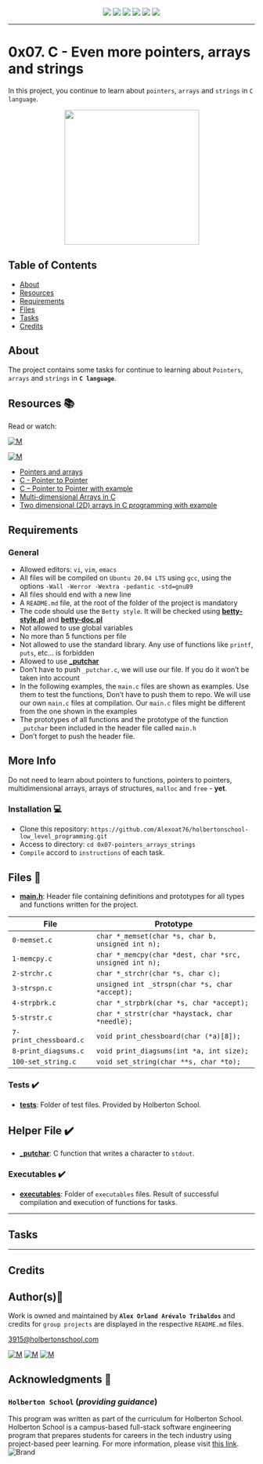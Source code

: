 <p align="center">
<img src="https://img.shields.io/badge/LINUX-darkgreen.svg"/>
<img src="https://img.shields.io/badge/Shell-ligthgreen.svg"/>
<img src="https://img.shields.io/badge/Emacs-purple.svg"/>
<img src="https://img.shields.io/badge/C-blue.svg"/>
<img src="https://img.shields.io/badge/Betty-darkred.svg"/>
<img src="https://img.shields.io/badge/Markdown-black.svg"/><br>	
</p>

---

# 0x07. C - Even more pointers, arrays and strings

In this project, you continue to learn about `pointers`, `arrays` and `strings` in `C language`.

<p align="center">
  <img width="275"  
        src="https://www.freecodecamp.org/news/content/images/2020/08/1534533aefc96880ba542070037d147b.gif"
  >
</p>

## Table of Contents
* [About](#about)
* [Resources](#resources-books)
* [Requirements](#requirements)
* [Files](#files-file_folder)
* [Tasks](#tasks)
* [Credits](#credits)

## About
	
The project contains some tasks for continue to learning about `Pointers`, `arrays` and `strings` in **`C language`**.

## Resources :books:
Read or watch:
	
[![M](https://upload.wikimedia.org/wikipedia/commons/thumb/2/2f/Google_2015_logo.svg/80px-Google_2015_logo.svg.png)](https://www.google.com/search?q=pointer+to+pointer+in+c&oq=pointer+to+pointer+&aqs=chrome.1.69i57j0i512l9.11025j0j15&sourceid=chrome&ie=UTF-8)

[![M](https://upload.wikimedia.org/wikipedia/commons/thumb/e/e1/Logo_of_YouTube_%282015-2017%29.svg/70px-Logo_of_YouTube_%282015-2017%29.svg.png)](https://www.youtube.com/results?search_query=pointer+to+pointer+in+c)

- [Pointers and arrays](https://intranet.hbtn.io/concepts/60)
- [C - Pointer to Pointer](https://intranet.hbtn.io/rltoken/97ic1ots5Y44UW4c5HBtRQ) 
- [C – Pointer to Pointer with example](https://intranet.hbtn.io/rltoken/SLQf1I04zyLrA0OYFgXzlg) 
- [Multi-dimensional Arrays in C](https://intranet.hbtn.io/rltoken/OINOASSTk6-D9PqX2oZZYw) 
- [Two dimensional (2D) arrays in C programming with example](https://intranet.hbtn.io/rltoken/czf9xxN9_8ISUNWTsLfBcw) 

## Requirements
### General
- Allowed editors: `vi`, `vim`, `emacs` 
- All files will be compiled on `Ubuntu 20.04 LTS` using `gcc`, using the options `-Wall -Werror -Wextra -pedantic -std=gnu89` 
- All files should end with a new line
- A `README.md` file, at the root of the folder of the project is mandatory
- The code should use the `Betty style`. It will be checked using **[betty-style.pl](https://github.com/holbertonschool/Betty/blob/master/betty-style.pl)** 
 and **[betty-doc.pl](https://github.com/holbertonschool/Betty/blob/master/betty-doc.pl)** 
- Not allowed to use global variables
- No more than 5 functions per file
- Not allowed to use the standard library. Any use of functions like `printf`, `puts`, etc… is forbidden
- Allowed to use **[_putchar](https://github.com/holbertonschool/_putchar.c/blob/master/_putchar.c)** 
- Don’t have to push `_putchar.c`, we will use our file. If you do it won’t be taken into account
- In the following examples, the `main.c` files are shown as examples. Use them to test the functions, 
	Don’t have to push them to repo.
	We will use our own `main.c` files at compilation. Our `main.c` files might be different from the one shown in the examples
- The prototypes of all functions and the prototype of the function `_putchar` been included in the header file called `main.h` 
- Don’t forget to push the header file.

## More Info
Do not need to learn about pointers to functions, pointers to pointers, multidimensional arrays, arrays of structures, `malloc` and `free` - **yet**.

### Installation :computer:
	
- Clone this repository: `https://github.com/Alexoat76/holbertonschool-low_level_programming.git`	
- Access to directory: `cd 0x07-pointers_arrays_strings`
- `Compile` accord to `instructions` of each task.	

## Files :file_folder:

+ **[main.h](./main.h)**: Header file containing definitions and
prototypes for all types and functions written for the project.
	
| File                    | Prototype                                               |
| ----------------------- | ------------------------------------------------------- |
| `0-memset.c`            | `char *_memset(char *s, char b, unsigned int n);`       |
| `1-memcpy.c`            | `char *_memcpy(char *dest, char *src, unsigned int n);` |
| `2-strchr.c`            | `char *_strchr(char *s, char c);`                       |
| `3-strspn.c`            | `unsigned int _strspn(char *s, char *accept);`          |
| `4-strpbrk.c`           | `char *_strpbrk(char *s, char *accept);`                |
| `5-strstr.c`            | `char *_strstr(char *haystack, char *needle);`          |
| `7-print_chessboard.c`  | `void print_chessboard(char (*a)[8]);`                  |
| `8-print_diagsums.c`    | `void print_diagsums(int *a, int size);`                |
| `100-set_string.c`      | `void set_string(char **s, char *to);`                  |

### Tests :heavy_check_mark:

+ **[tests](./tests)**: Folder of test files. Provided by Holberton School.
	
## Helper File :heavy_check_mark:

+ **[_putchar](https://github.com/Alexoat76/holbertonschool-low_level_programming/blob/main/0x02-functions_nested_loops/_putchar.c)**: C function that writes a character to `stdout`.
			
### Executables :heavy_check_mark:

+ **[executables](./executables)**: Folder of `executables` files. Result of successful compilation and execution of functions for tasks.
	
---

## Tasks

---
## Credits

## Author(s):blue_book:

Work is owned and maintained by 
	**`Alex Orland Arévalo Tribaldos`**  and credits for `group projects` are displayed in the respective `README.md` files.

<3915@holbertonschool.com>
	
[![M](https://upload.wikimedia.org/wikipedia/commons/thumb/9/91/Octicons-mark-github.svg/25px-Octicons-mark-github.svg.png)](https://github.com/Alexoat76)
[![M](https://upload.wikimedia.org/wikipedia/fr/thumb/c/c8/Twitter_Bird.svg/25px-Twitter_Bird.svg.png)](https://twitter.com/aoarevalot)
[![M](https://upload.wikimedia.org/wikipedia/commons/thumb/c/ca/LinkedIn_logo_initials.png/25px-LinkedIn_logo_initials.png)](https://www.linkedin.com/in/Alexoat76/)

## Acknowledgments :mega: 

### **`Holberton School`** (*providing guidance*)
	
This program was written as part of the curriculum for Holberton School.
Holberton School is a campus-based full-stack software engineering program
that prepares students for careers in the tech industry using project-based
peer learning. For more information,  please visit [this link](https://www.holbertonschool.com/).
![Brand](https://assets.website-files.com/6105315644a26f77912a1ada/610540e8b4cd6969794fe673_Holberton_School_logo-04-04.svg)
